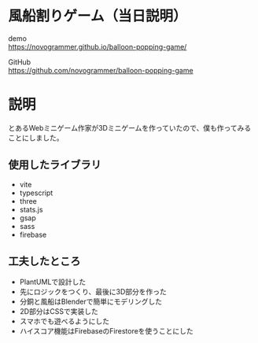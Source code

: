 # 風船割りゲーム（当日説明）

demo<br>
https://novogrammer.github.io/balloon-popping-game/

GitHub<br>
https://github.com/novogrammer/balloon-popping-game


# 説明
とあるWebミニゲーム作家が3Dミニゲームを作っていたので、僕も作ってみることにしました。<br>

## 使用したライブラリ
- vite
- typescript
- three
- stats.js
- gsap
- sass
- firebase

## 工夫したところ
- PlantUMLで設計した
- 先にロジックをつくり、最後に3D部分を作った
- 分銅と風船はBlenderで簡単にモデリングした
- 2D部分はCSSで実装した
- スマホでも遊べるようにした
- ハイスコア機能はFirebaseのFirestoreを使うことにした

